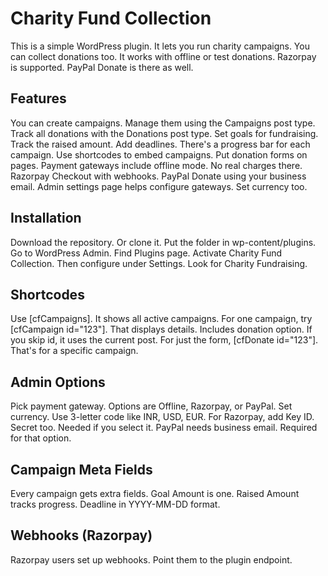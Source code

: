 # Charity Fund Collection

This is a simple WordPress plugin. It lets you run charity campaigns. You can collect donations too. It works with offline or test donations. Razorpay is supported. PayPal Donate is there as well.

## Features

You can create campaigns. Manage them using the Campaigns post type. Track all donations with the Donations post type. Set goals for fundraising. Track the raised amount. Add deadlines. There's a progress bar for each campaign. Use shortcodes to embed campaigns. Put donation forms on pages. Payment gateways include offline mode. No real charges there. Razorpay Checkout with webhooks. PayPal Donate using your business email. Admin settings page helps configure gateways. Set currency too.

## Installation

Download the repository. Or clone it. Put the folder in wp-content/plugins. Go to WordPress Admin. Find Plugins page. Activate Charity Fund Collection. Then configure under Settings. Look for Charity Fundraising.

## Shortcodes

Use [cfCampaigns]. It shows all active campaigns. For one campaign, try [cfCampaign id="123"]. That displays details. Includes donation option. If you skip id, it uses the current post. For just the form, [cfDonate id="123"]. That's for a specific campaign.

## Admin Options

Pick payment gateway. Options are Offline, Razorpay, or PayPal. Set currency. Use 3-letter code like INR, USD, EUR. For Razorpay, add Key ID. Secret too. Needed if you select it. PayPal needs business email. Required for that option.

## Campaign Meta Fields

Every campaign gets extra fields. Goal Amount is one. Raised Amount tracks progress. Deadline in YYYY-MM-DD format.

## Webhooks (Razorpay)

Razorpay users set up webhooks. Point them to the plugin endpoint.
